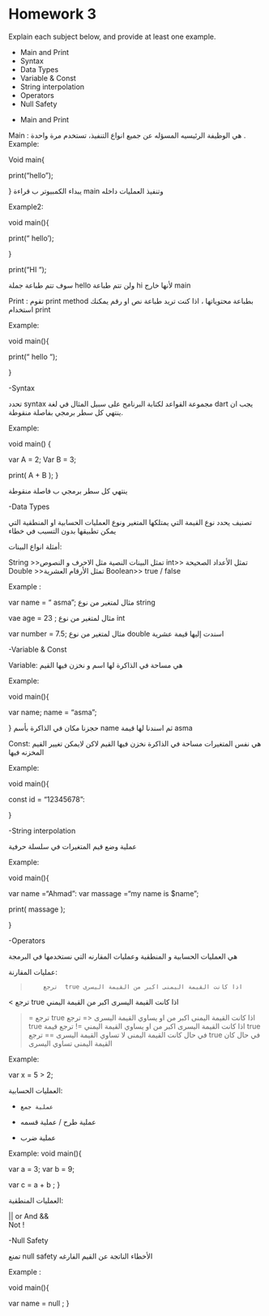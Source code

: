 # Homework 3

Explain each subject below, and provide at least one example.

* Main and Print  
* Syntax
* Data Types 
* Variable  & Const 
* String interpolation 
* Operators 
* Null Safety


- Main and Print

Main :
هي الوظيفة الرئيسيه المسؤله عن جميع انواع التنفيذ، تستخدم مرة واحدة .
Example:

Void main{

print(“hello”);

}
يبداء الكمبيوتر ب قراءة main وتنفيذ العمليات داخله 

Example2:

void main(){

print(“ hello’);

}

print(“HI “);

سوف تتم طباعة جملة hello ولن تتم طباعة hi لأنها خارج main  

Print :
تقوم print method بطباعة محتوياتها ، اذا كنت تريد طباعة نص او رقم يمكنك استخدام print

Example:

void main(){

print(“ hello “);

}

-Syntax

تحدد syntax مجموعة القواعد لكتابة البرنامج على سبيل المثال في لغة dart يجب ان ينتهي كل سطر برمجي بفاصلة منقوطة.


Example:

void main() {


var A = 2;
Var B = 3;


print( A + B );
}

ينتهي كل سطر برمجي ب فاصلة منقوطة


-Data Types

تصنيف يحدد نوع القيمة التي يمتلكها المتغير ونوع العمليات الحسابية او المنطقية التي يمكن تطبيقها بدون التسبب في خطاء

أمثلة انواع البينات:

String >>تمثل البينات النصية مثل الاحرف و النصوص
int>> تمثل الأعداد الصحيحة
Double >>تمثل الأرقام العشرية
Boolean>> true / false

Example :

var name = “ asma”;
مثال لمتغير من نوع string 

vae age = 23 ;
مثال لمتغير من نوع int

var number = 7.5;
مثال لمتغير من نوع double اسندت إليها قيمة عشرية



-Variable & Const

Variable:
هي مساحة في الذاكرة لها اسم و نخزن فيها القيم

Example:

void main(){

var name;
name = “asma”;

}
حجزنا مكان في الذاكرة بأسم name 
ثم اسندنا لها قيمة asma


Const:
هي نفس المتغيرات مساحة في الذاكرة نخزن فيها القيم لاكن لايمكن تغيير القيم المخزنه فيها

Example:

void main(){

const id = “12345678”:

}



-String interpolation

عملية وضع قيم المتغيرات في سلسلة حرفية

Example:

void main(){

var name =“Ahmad”:
var massage =“my name is $name”;

print( massage );

}


-Operators

هي العمليات الحسابية و المنطقية وعمليات المقارنه التي نستخدمها في البرمجة

عمليات المقارنة:

>         ترجع  true اذا كانت القيمة اليمنى اكبر من القيمة اليسرى
<         ترجع  true اذا كانت القيمة اليسرى اكبر من القيمة اليمني
>=       ترجع  true اذا كانت القيمة اليمنى اكبر من او يساوي القيمة اليسرى 
<=      ترجع  true اذا كانت القيمة اليسرى اكبر من  او يساوي القيمة اليمني
=!       ترجع قيمة true في حال كانت القيمة اليمنى لا تساوي القيمة اليسرى
==     ترجع true  في حال كان القيمة اليمنى تساوي اليسرى

Example:

var  x  = 5 > 2;

العمليات الحسابية:

+     عملية جمع
 -    عملية طرح
/     عملية قسمه
 *   عملية ضرب

Example:
  void main(){

var a = 3;
var b = 9;

var c = a + b ;
}


العمليات المنطقية:
 
||       or
And   &&   
    Not       ! 



-Null Safety

تمنع  null safety الأخطاء الناتجة عن القيم الفارغه

Example :

void main(){

 var name = null ;
}
